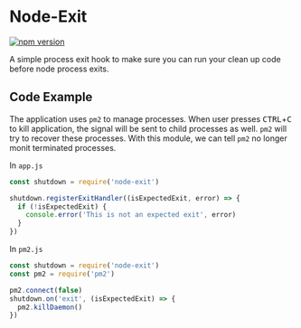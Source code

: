 # Node-Exit

[![npm version](https://badge.fury.io/js/node-exit.svg)](http://badge.fury.io/js/node-exit) 

A simple process exit hook to make sure you can run your clean up code before node process exits. 

## Code Example

The application uses `pm2` to manage processes. When user presses <kbd>CTRL</kbd>+<kbd>C</kbd> to
kill application, the signal will be sent to child processes as well. `pm2` will try to recover
these processes. With this module, we can tell `pm2` no longer monit terminated processes.

In `app.js`
```javascript
const shutdown = require('node-exit')

shutdown.registerExitHandler((isExpectedExit, error) => {
  if (!isExpectedExit) {
    console.error('This is not an expected exit', error)
  }
})
```

In `pm2.js`
```javascript
const shutdown = require('node-exit')
const pm2 = require('pm2')

pm2.connect(false)
shutdown.on('exit', (isExpectedExit) => {
  pm2.killDaemon()
})
```